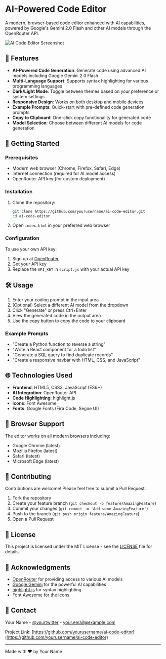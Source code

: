 # AI-Powered Code Editor

A modern, browser-based code editor enhanced with AI capabilities, powered by Google's Gemini 2.0 Flash and other AI models through the OpenRouter API.

![AI Code Editor Screenshot](https://via.placeholder.com/800x500.png?text=AI+Code+Editor+Screenshot)

## 🌟 Features

- **AI-Powered Code Generation**: Generate code using advanced AI models including Google Gemini 2.0 Flash
- **Multi-Language Support**: Supports syntax highlighting for various programming languages
- **Dark/Light Mode**: Toggle between themes based on your preference or system settings
- **Responsive Design**: Works on both desktop and mobile devices
- **Example Prompts**: Quick-start with pre-defined code generation prompts
- **Copy to Clipboard**: One-click copy functionality for generated code
- **Model Selection**: Choose between different AI models for code generation

## 🚀 Getting Started

### Prerequisites

- Modern web browser (Chrome, Firefox, Safari, Edge)
- Internet connection (required for AI model access)
- OpenRouter API key (for custom deployment)

### Installation

1. Clone the repository:
   ```bash
   git clone https://github.com/yourusername/ai-code-editor.git
   cd ai-code-editor
   ```

2. Open `index.html` in your preferred web browser

### Configuration

To use your own API key:

1. Sign up at [OpenRouter](https://openrouter.ai/)
2. Get your API key
3. Replace the `API_KEY` in `script.js` with your actual API key

## 🛠️ Usage

1. Enter your coding prompt in the input area
2. (Optional) Select a different AI model from the dropdown
3. Click "Generate" or press Ctrl+Enter
4. View the generated code in the output area
5. Use the copy button to copy the code to your clipboard

### Example Prompts

- "Create a Python function to reverse a string"
- "Write a React component for a todo list"
- "Generate a SQL query to find duplicate records"
- "Create a responsive navbar with HTML, CSS, and JavaScript"

## 🌐 Technologies Used

- **Frontend**: HTML5, CSS3, JavaScript (ES6+)
- **AI Integration**: OpenRouter API
- **Code Highlighting**: highlight.js
- **Icons**: Font Awesome
- **Fonts**: Google Fonts (Fira Code, Segoe UI)

## 📱 Browser Support

The editor works on all modern browsers including:
- Google Chrome (latest)
- Mozilla Firefox (latest)
- Safari (latest)
- Microsoft Edge (latest)

## 🤝 Contributing

Contributions are welcome! Please feel free to submit a Pull Request.

1. Fork the repository
2. Create your feature branch (`git checkout -b feature/AmazingFeature`)
3. Commit your changes (`git commit -m 'Add some AmazingFeature'`)
4. Push to the branch (`git push origin feature/AmazingFeature`)
5. Open a Pull Request

## 📄 License

This project is licensed under the MIT License - see the [LICENSE](LICENSE) file for details.

## 🙏 Acknowledgments

- [OpenRouter](https://openrouter.ai/) for providing access to various AI models
- [Google Gemini](https://ai.google/discover/gemini/) for the powerful AI capabilities
- [highlight.js](https://highlightjs.org/) for syntax highlighting
- [Font Awesome](https://fontawesome.com/) for the icons

## 📧 Contact

Your Name - [@yourtwitter](https://twitter.com/yourtwitter) - your.email@example.com

Project Link: [https://github.com/yourusername/ai-code-editor](https://github.com/yourusername/ai-code-editor)

---

Made with ❤️ by Your Name
